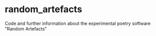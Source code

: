 # random_artefacts
Code and further information about the experimental poetry software "Random Artefacts"

